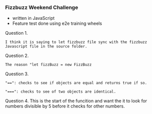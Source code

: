 ### Fizzbuzz Weekend Challenge
- written in JavaScript 
- Feature test done using e2e training wheels



Question 1. 

    I think it is saying to let fizzbuzz file sync with the fizzbuzz Javascript file in the source folder.

Question 2.

    The reason "let fizzBuzz = new FizzBuzz

Question 3.

    "==": checks to see if objects are equal and returns true if so.

    "===": checks to see of two objects are identical.

Question 4.
    This is the start of the funcition and want the it to look for numbers divisible by 5 before it checks for other numbers.


